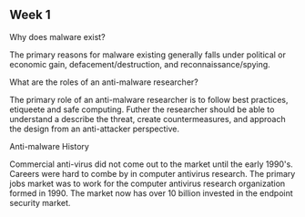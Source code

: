 ## Week 1

Why does malware exist?

The primary reasons for malware existing generally falls under political or economic gain, defacement/destruction, and reconnaissance/spying.

What are the roles of an anti-malware researcher?

The primary role of an anti-malware researcher is to follow best practices, etiqueete and safe computing. Futher the researcher should be able to understand a describe the threat, create countermeasures, and approach the design from an anti-attacker perspective.


Anti-malware History

Commercial anti-virus did not come out to the market until the early 1990's. Careers were hard to combe by in computer antivirus research. The primary jobs market was to work for the computer antivirus research organization formed in 1990. The market now has over 10 billion invested in the endpoint security market.



